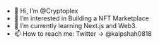 - 👋 Hi, I’m @Cryptoplex
- 👀 I’m interested in Building a NFT Marketplace
- 🌱 I’m currently learning Next.js and Web3.
- 📫 How to reach me: Twitter -> @kalpshah0818

<!---
Muzikly/Muzikly is a ✨ special ✨ repository because its `README.md` (this file) appears on your GitHub profile.
You can click the Preview link to take a look at your changes.
--->
